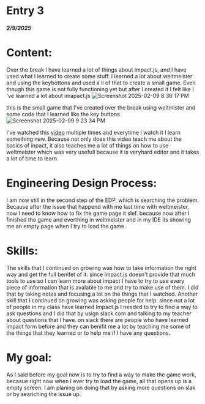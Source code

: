 # Entry 3
##### 2/9/2025
# Content:
Over the break I have learned a lot of things about impact.js, and I have used what I learned to create some stuff. I learned a lot about weltmeister and using the keybottons and used a ll of that to create a small game. Even though this game is not fully functioning yet but after I created it I felt like I 've learned a lot about imapact.js
![Screenshot 2025-02-09 8 36 17 PM](https://github.com/user-attachments/assets/2153d8aa-5ae4-4891-84f2-42569c41d83f)

this is the small game that I've created over the break using weltmister and some code that I learned like the key buttons 
![Screenshot 2025-02-09 9 23 34 PM](https://github.com/user-attachments/assets/5c2416f5-710c-47e2-9db2-f05fc390cbac)

I've watched this [video](https://youtu.be/hMXWImAuim8?si=jtOgFdneWkkkqDhk) multiple times and everytime I watch it I learn something new. Because not only does this video teach me about the basics of inpact, it also teaches me a lot of things on how to use weltmeister which was very usefull because it is veryhard editor and it takes a lot of time to learn.
# Engineering Design Process:
I am now still in the second step of the EDP, which is searching the problem. Because after the issue that happend with me last time with weltmeister, now I need to know how to fix the game page it slef. because now after I finished the game and everthing in weltmeister and in my IDE its showing me an empty page when I try to load the game.
# Skills:
The skills that I continued on growing was how to take information the right way and get the full benifet of it. since impact.js doesn't provide that much tools to use so I can learn more about impact I have to try to use every piece of information that is avalable to me and try to make use of them. I did that by taking notes and focusing a lot on the things that I watched.
Another skill that I continued on growing was asking people for help. since not a lot of people in my class have learned Impact.js I needed to try to find a way to ask questions and I did that by usign slack.com and talking to my teacher about questions that I have. on slack there are people who have learned impact form before and they can benifit me a lot by teaching me some of the things that they learned or to help me if I have any questions.
# My goal:
As I said before my goal now is to try to find a way to make the game work, becasue right now when I ever try to load the game, all that opens up is a empty screen. I am planing on doing that by asking more questions on slak or by seariching the issue up. 

